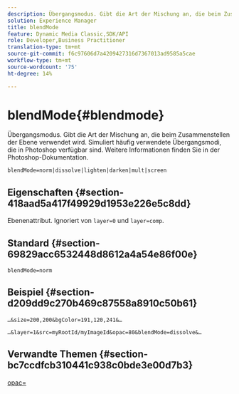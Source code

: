 ```yaml
---
description: Übergangsmodus. Gibt die Art der Mischung an, die beim Zusammenstellen der Ebene verwendet wird. Simuliert häufig verwendete Übergangsmodi, die in Photoshop verfügbar sind. Weitere Informationen finden Sie in der Photoshop-Dokumentation.
solution: Experience Manager
title: blendMode
feature: Dynamic Media Classic,SDK/API
role: Developer,Business Practitioner
translation-type: tm+mt
source-git-commit: f6c97606d7a4209427316d7367013ad9585a5cae
workflow-type: tm+mt
source-wordcount: '75'
ht-degree: 14%

---
```



# blendMode{#blendmode}

Übergangsmodus. Gibt die Art der Mischung an, die beim Zusammenstellen der Ebene verwendet wird. Simuliert häufig verwendete Übergangsmodi, die in Photoshop verfügbar sind. Weitere Informationen finden Sie in der Photoshop-Dokumentation.

`blendMode=norm|dissolve|lighten|darken|mult|screen`

## Eigenschaften {#section-418aad5a417f49929d1953e226e5c8dd}

Ebenenattribut. Ignoriert von `layer=0` und `layer=comp`.

## Standard {#section-69829acc6532448d8612a4a54e86f00e}

`blendMode=norm`

## Beispiel {#section-d209dd9c270b469c87558a8910c50b61}

`…&size=200,200&bgColor=191,120,241&…`

`…&layer=1&src=myRootId/myImageId&opac=80&blendMode=dissolve&…`

## Verwandte Themen {#section-bc7ccdfcb310441c938c0bde3e00d7b3}

[opac=](../../../../../is-api/http-ref/image-serving-api-ref/c-http-protocol-reference/c-command-reference/r-opac.md#reference-d2269b51aca34599a08d0a46ee5c27e5)
